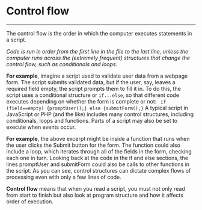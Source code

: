# Control flow
---
The control flow is the order in which the computer executes statements in a script.

*Code is run in order from the first line in the file to the last line, unless the computer runs across the (extremely frequent) structures that change the control flow, such as conditionals and loops.*

**For example**, imagine a script used to validate user data from a webpage form. The script submits validated data, but if the user, say, leaves a required field empty, the script prompts them to fill it in. To do this, the script uses a conditional structure or ``if...else``, so that different code executes depending on whether the form is complete or not:
`` if (field==empty) {promptUser();} else {submitForm();}``
A typical script in JavaScript or PHP (and the like) includes many control structures, including conditionals, loops and functions. Parts of a script may also be set to execute when events occur.

**For example**, the above excerpt might be inside a function that runs when the user clicks the Submit button for the form. The function could also include a loop, which iterates through all of the fields in the form, checking each one in turn. Looking back at the code in the if and else sections, the lines promptUser and submitForm could also be calls to other functions in the script. As you can see, control structures can dictate complex flows of processing even with only a few lines of code.

**Control flow** means that when you read a script, you must not only read from start to finish but also look at program structure and how it affects order of execution. 